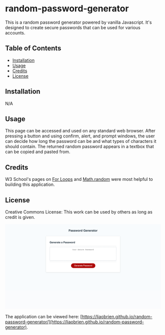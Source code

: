 # random-password-generator

This is a random password generator powered by vanilla Javascript. It's designed to create secure passwords that can be used for various accounts.

## Table of Contents

- [Installation](#installation)
- [Usage](#usage)
- [Credits](#credits)
- [License](#license)

## Installation

N/A

## Usage

This page can be accessed and used on any standard web browser. After pressing a button and using confirm, alert, and prompt windows, the user can decide how long the password can be and what types of characters it should contain. The returned random password appears in a textbox that can be copied and pasted from.

## Credits

W3 School's pages on [For Loops](https://www.w3schools.com/js/js_loop_for.asp) and [Math.random](https://www.w3schools.com/js/js_random.asp) were most helpful to building this application.

## License

Creative Commons License: This work can be used by others as long as credit is given.

![screenshot of application](./assets/screenshot.png)

The application can be viewed here: [https://liaobrien.github.io/random-password-generator/](https://liaobrien.github.io/random-password-generator).
